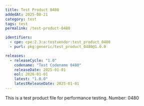 ```yaml
---
title: Test Product 0480
addedAt: 2025-08-21
category: test
tags: test
permalink: /test-product-0480

identifiers:
  - cpe: cpe:2.3:a:testvendor:test_product_0480
  - purl: pkg:generic/test_product_0480@1.0.0

releases:
  - releaseCycle: "1.0"
    codename: "Test Codename 0480"
    releaseDate: 2025-01-01
    eol: 2026-01-01
    latest: "1.0.0"
    latestReleaseDate: 2025-01-01
---
```


This is a test product file for performance testing. Number: 0480

